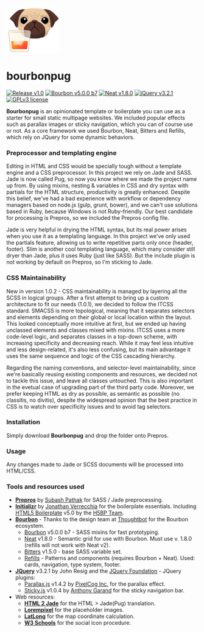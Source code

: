 [<img src="https://github.com/pixelminds/bourbonpug/blob/master/bourbonpug_logo.png" alt="Bourbonpug logo">](https://github.com/pixelminds/bourbonpug)

# bourbonpug
[![Release v1.0](https://img.shields.io/badge/release-v1.0.125-orange.svg)](https://github.com/pixelminds/bourbonpug) [![Bourbon v5.0.0 b7](https://img.shields.io/badge/bourbon-v5.0.0%20b7-red.svg)](http://bourbon.io/) [![Neat v1.8.0](https://img.shields.io/badge/neat-v1.8.0-blue.svg)](https://github.com/thoughtbot/neat/tree/neat-1.8.0-node-sass) [![jQuery v3.2.1](https://img.shields.io/badge/jquery-v3.2.1-green.svg)](https://jquery.com/) [![GPLv3 license](https://img.shields.io/badge/license-GPLv3-blue.svg)](https://www.gnu.org/licenses/gpl-3.0.txt) 

**Bourbonpug** is an opinionated template or boilerplate you can use as a starter for small static multipage websites. We included popular effects such as parallax images or sticky navigation, which you can of course use or not. As a core framework we used Bourbon, Neat, Bitters and Refills, which rely on JQuery for some dynamic behaviors.  
### Preprocessor and templating engine
Editing in HTML and CSS would be specially tough without a template engine and a CSS preprocessor. In this project we rely on Jade and SASS. Jade is now called Pug, so now you know where we made the project name up from. By using mixins, nesting & variables in CSS and dry syntax with partials for the HTML structure, productivity is greatly enhanced. Despite this belief, we've had a bad experience with workflow or dependency managers based on node.js (gulp, grunt, bower), and we can't use solutions based in Ruby, because Windows is not Ruby-friendly. Our best candidate for processing is Prepros, so we included the Prepros config file.

Jade is very helpful in drying the HTML syntax, but its real power arises when you use it as a templating language. In this project we've only used the partials feature, allowing us to write repetitive parts only once (header, footer). Slim is another cool templating language, which many consider still dryer than Jade, plus it uses Ruby (just like SASS). But the include plugin is not working by default on Prepros, so I'm sticking to Jade.
### CSS Maintainability
New in version 1.0.2 - CSS maintainability is managed by layering all the SCSS in logical groups. After a first attempt to bring up a custom architecture to fit our needs (1.0.1), we decided to follow the ITCSS standard. SMACSS is more topological, meaning that it separates selectors and elements depending on their global or local location within the layout. This looked conceptually more intuitive at first, but we ended up having unclassed elements and classes mixed with mixins. ITCSS uses a more code-level logic, and separates classes in a top-down scheme, with increasing specificity and decreasing reach. While it may feel less intuitive and less design-related, it's also less confusing, but its main advantage it uses the same sequence and logic of the CSS cascading hierarchy.

Regarding the naming conventions, and selector-level maintainability, since we're basically reusing existing components and resources, we decided not to tackle this issue, and leave all classes untouched. This is also important in the evetual case of upgrading part of the third party code. Moreover, we prefer keeping HTML as dry as possible, as semantic as possible (no classitis, no divitis), despite the widespread opinion that the best practice in CSS is to watch over specificity issues and to avoid tag selectors.
### Installation
Simply download **Bourbonpug** and drop the folder onto Prepros. 
### Usage
Any changes made to Jade or SCSS documents will be processed into HTML/CSS.
### Tools and resources used
* [**Prepros**](https://prepros.io/) by [Subash Pathak](https://github.com/Subash) for SASS / Jade preprocessing.
* [**Initializr**](http://www.initializr.com/) by [Jonathan Verrecchia](http://verekia.com/) for the boilerplate essentials. Including [HTML5 Boilerplate](https://html5boilerplate.com/) v5.0 by the [H5BP Team](https://github.com/h5bp).
* [**Bourbon**](http://bourbon.io) - Thanks to the design team at [Thoughtbot](http://thoughtbot.com/) for the Bourbon ecosystem.
  * [Bourbon](https://github.com/thoughtbot/bourbon) v5.0.0 b7 - SASS mixins for fast prototyping.
  * [Neat](https://github.com/thoughtbot/neat) v1.8.0 - Semantic grid for use with Bourbon. Must use v. 1.8.0 (refills will not work with Neat v2).
  * [Bitters](https://github.com/thoughtbot/bitters) v1.5.0 - base SASS variable set.
  * [Refills](http://refills.bourbon.io/) - Patterns and components (requires Bourbon + Neat). Used: cards, navigation, type system, footer.
* [**JQuery**](https://code.jquery.com/jquery-3.2.1.min.js) v3.2.1 by John Resig and the [JQuery Foundation](https://jquery.org/team/) - JQuery plugins:
  * [Parallax.js](http://pixelcog.github.io/parallax.js/) v1.4.2 by [PixelCog Inc.](http://pixelcog.com/about/) for the parallax effect.
  * [Sticky.js](http://stickyjs.com/) v1.0.4 by [Anthony Garand](http://anthonygarand.com/) for the sticky navigation bar.
* Web resources:
  * [**HTML 2 Jade**](http://html2jade.org/) for the HTML > Jade(Pug) translation.
  * [**Lorempixel**](http://lorempixel.com/) for the placeholder images.
  * [**LatLong**](http://www.latlong.net/) for the map coordinate calculation.
  * [**W3 Schools**](https://www.w3schools.com/icons/default.asp) for the social icon procedure.
